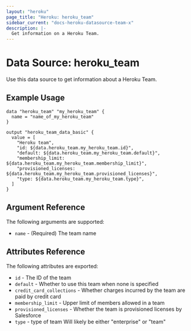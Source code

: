 ```yaml
---
layout: "heroku"
page_title: "Heroku: heroku_team"
sidebar_current: "docs-heroku-datasource-team-x"
description: |-
  Get information on a Heroku Team.
---
```


# Data Source: heroku_team

Use this data source to get information about a Heroku Team.

## Example Usage

```hcl-terraform
data "heroku_team" "my_heroku_team" {
  name = "name_of_my_heroku_team"
}

output "heroku_team_data_basic" {
  value = [
    "Heroku team",
    "id: ${data.heroku_team.my_heroku_team.id}",
    "default: ${data.heroku_team.my_heroku_team.default}",
    "membership_limit: ${data.heroku_team.my_heroku_team.membership_limit}",
    "provisioned_licenses: ${data.heroku_team.my_heroku_team.provisioned_licenses}",
    "type: ${data.heroku_team.my_heroku_team.type}",
  ]
}
```

## Argument Reference

The following arguments are supported:

* `name` - (Required) The team name

## Attributes Reference

The following attributes are exported:

* `id` - The ID of the team
* `default` - Whether to use this team when none is specified
* `credit_card_collections` - Whether charges incurred by the team are paid by credit card
* `membership_limit` - Upper limit of members allowed in a team
* `provisioned_licenses` - Whether the team is provisioned licenses by Salesforce
* `type` - type of team Will likely be either "enterprise" or "team"
